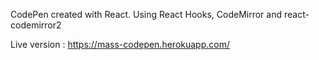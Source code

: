 CodePen created with React.
Using React Hooks, CodeMirror and react-codemirror2

Live version : https://mass-codepen.herokuapp.com/
